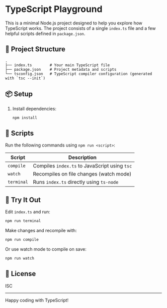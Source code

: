 # TypeScript Playground

This is a minimal Node.js project designed to help you explore how TypeScript works. The project consists of a single `index.ts` file and a few helpful scripts defined in `package.json`.

## 📁 Project Structure

```
.
├── index.ts        # Your main TypeScript file
├── package.json    # Project metadata and scripts
└── tsconfig.json   # TypeScript compiler configuration (generated with `tsc --init`)
```

## 📦 Setup

1. Install dependencies:

   ```bash
   npm install
   ```

## 🚀 Scripts

Run the following commands using `npm run <script>`:

| Script     | Description                                     |
|------------|-------------------------------------------------|
| `compile`  | Compiles `index.ts` to JavaScript using `tsc`   |
| `watch`    | Recompiles on file changes (watch mode)         |
| `terminal` | Runs `index.ts` directly using `ts-node`        |

## 🧪 Try It Out

Edit `index.ts` and run:

```bash
npm run terminal
```

Make changes and recompile with:

```bash
npm run compile
```

Or use watch mode to compile on save:

```bash
npm run watch
```

## 📝 License

ISC

---

Happy coding with TypeScript!
